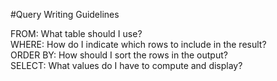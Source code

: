 #Query Writing Guidelines

FROM: What table should I use?
<br>
WHERE: How do I indicate which rows to include in the result?
<br>
ORDER BY: How should I sort the rows in the output?
<br>
SELECT: What values do I have to compute and display?